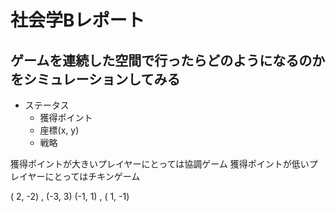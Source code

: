 # 社会学Bレポート

## ゲームを連続した空間で行ったらどのようになるのかをシミュレーションしてみる

- ステータス
    - 獲得ポイント
    - 座標(x, y)
    - 戦略

獲得ポイントが大きいプレイヤーにとっては協調ゲーム
獲得ポイントが低いプレイヤーにとってはチキンゲーム

( 2, -2) , (-3,  3)
(-1,  1) , ( 1, -1)




